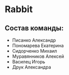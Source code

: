 # Rabbit
## Состав команды:
<ul>
<li>  Писанко Александр</li>
<li>Пономарева Екатерина</li>
<li>Сидорченко Михаил</li>
<li>Муравянников Алексей</li>
<li>Василец Игорь</li>
<li>Друк Александра</li>  
</ul>
